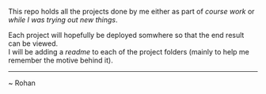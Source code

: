 This repo holds all the projects done by me either as part of *course work* or *while I was trying out new things*.  

Each project will hopefully be deployed somwhere so that the end result can be viewed.  
I will be adding a *readme* to each of the project folders (mainly to help me remember the motive behind it).

***
~ Rohan